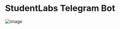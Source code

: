 # StudentLabs Telegram Bot
![image](https://github.com/katyabak/TgBot2024/assets/124804706/6733486c-f6ea-41ee-a47d-c018c86601ac)


